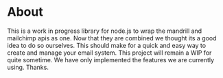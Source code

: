 # About
This is a work in progress library for node.js to wrap the mandrill and mailchimp apis as one. Now that they are combined we thought its a good idea to do so ourselves. This should make for a quick and easy way to create and manage your email system. This project will remain a WIP for quite sometime. We have only implemented the features we are currently using. Thanks.
